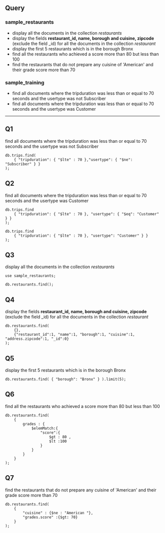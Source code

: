 ## Query

### sample_restaurants
- display all the documents in the collection _restaurants_
- display the fields **restaurant_id, name, borough and cuisine, zipcode** (exclude the field _id) for all the documents in the collection _restaurant_
- display the first 5 restaurants which is in the borough Bronx
- find all the restaurants who achieved a score more than 80 but less than 100
- find the restaurants that do not prepare any cuisine of 'American' and their grade score more than 70

### sample_training 
- find all documents where the tripduration was less than or equal to 70 seconds and the usertype was not Subscriber
- find all documents where the tripduration was less than or equal to 70 seconds and the usertype was Customer

---


## Q1
find all documents where the tripduration was less than or equal to 70 seconds and the usertype was not Subscriber
```
db.trips.find( 
    { "tripduration": { "$lte" : 70 },"usertype": { "$ne": "Subscriber" } }
);
```
## Q2 
find all documents where the tripduration was less than or equal to 70 seconds and the usertype was Customer
```
db.trips.find
    { "tripduration": { "$lte" : 70 }, "usertype": { "$eq": "Customer" } }
);

db.trips.find
    { "tripduration": { "$lte" : 70 }, "usertype": "Customer" } }
);
```

## Q3
display all the documents in the collection _restaurants_
```
use sample_restaurants;

db.restaurants.find();
```

## Q4 
display the fields **restaurant_id, name, borough and cuisine, zipcode** (exclude the field _id) for all the documents in the collection _restaurant_
```
db.restaurants.find( 
    {}, 
    {"restaurant_id":1, "name":1, "borough":1, "cuisine":1, "address.zipcode":1, "_id":0}
);
```

## Q5
display the first 5 restaurants which is in the borough Bronx
```
db.restaurants.find( { "borough": "Bronx" } ).limit(5);
```

## Q6
find all the restaurants who achieved a score more than 80 but less than 100
```
db.restaurants.find(
    {
        grades : { 
            $elemMatch:{
                "score":{
                    $gt : 80 , 
                    $lt :100
                }
            }
        }
    }
);
```

## Q7
find the restaurants that do not prepare any cuisine of 'American' and their grade score more than 70
```
db.restaurants.find(
    {
        "cuisine" : {$ne : "American "},
        "grades.score" :{$gt: 70}
    }
);
```